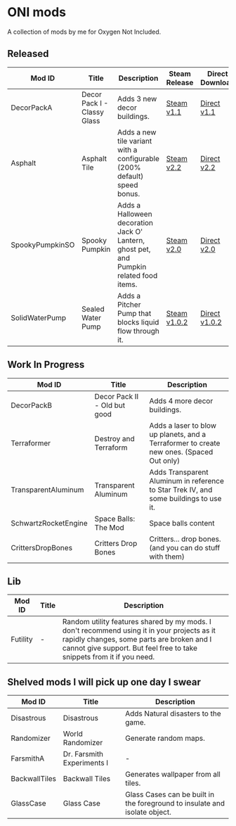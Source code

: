 # ONI mods

A collection of mods by me for Oxygen Not Included.

## Released
| Mod ID | Title | Description | Steam Release | Direct Download |
|-|-|-|-|-|
| DecorPackA | Decor Pack I - Classy Glass | Adds 3 new decor buildings. | [Steam v1.1](https://steamcommunity.com/sharedfiles/filedetails/?id=2660131829) | [Direct v1.1](https://github.com/aki-art/ONI-Mods/releases/tag/v1.1.0.0-decorpack-i) |
| Asphalt | Asphalt Tile | Adds a new tile variant with a configurable (200% default) speed bonus. | [Steam v2.2](https://steamcommunity.com/sharedfiles/filedetails/?id=2185192990) | [Direct v2.2](https://github.com/aki-art/ONI-Mods/releases/tag/v2.2.0.0-asphalt-tile) |
| SpookyPumpkinSO | Spooky Pumpkin | Adds a Halloween decoration Jack O' Lantern,  ghost pet, and Pumpkin related food items. | [Steam v2.0](https://steamcommunity.com/sharedfiles/filedetails/?id=2266608310)| [Direct v2.0](https://github.com/aki-art/ONI-Mods/releases/tag/v2.0-spooky-pumpkin) |
| SolidWaterPump | Sealed Water Pump | Adds  a Pitcher Pump that blocks liquid flow through it. | [Steam v1.0.2](https://steamcommunity.com/sharedfiles/filedetails/?id=2732419691) | [Direct v1.0.2](https://github.com/aki-art/ONI-Mods/releases/tag/v1.0.1.0-sealed-pump) |

## Work In Progress
| Mod ID | Title | Description |
|-|-|-|
| DecorPackB | Decor Pack II - Old but good | Adds 4 more decor buildings. |
| Terraformer | Destroy and Terraform | Adds a laser to blow up planets, and a Terraformer to create new ones. (Spaced Out only) |
| TransparentAluminum | Transparent Aluminum | Adds Transparent Aluminum in reference to Star Trek IV, and some buildings to use it. |
| SchwartzRocketEngine | Space Balls: The Mod | Space balls content |
| CrittersDropBones | Critters Drop Bones | Critters... drop bones. (and you can do stuff with them) |

## Lib
| Mod ID | Title | Description |
|-|-|-|
| Futility | - | Random utility features shared by my mods. I don't recommend using it in your projects as it rapidly changes, some parts are broken and I cannot give support. But feel free to take snippets from it if you need.|

## Shelved mods I will pick up one day I swear
| Mod ID | Title | Description |
|-|-|-|
| Disastrous | Disastrous | Adds Natural disasters to the game. |
| Randomizer | World Randomizer | Generate random maps. |
| FarsmithA | Dr. Farsmith Experiments I | - |
| BackwallTiles | Backwall Tiles | Generates wallpaper from all tiles. |
| GlassCase | Glass Case | Glass Cases can be built in the foreground to insulate and isolate object. |